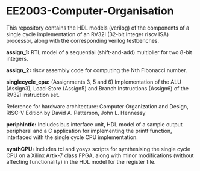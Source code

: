 # EE2003-Computer-Organisation

This repository contains the HDL models (verilog) of the components of a single cycle implementation of an RV32I (32-bit Integer riscv ISA) processor, along with the corresponding verilog testbenches. 

**assign_1:** RTL model of a sequential (shift-and-add) multiplier for two 8-bit integers.

**assign_2:** riscv assembly code for computing the Nth Fibonacci number. 

**singlecycle_cpu:** (Assignments 3, 5 and 6) Implementation of the ALU (Assign3), Load-Store (Assign5) and Branch Instructions (Assign6) of the RV32I instruction set. 

Reference for hardware architecture: Computer Organization and Design, RISC-V Edition by David A. Patterson, John L. Hennessy

**periphIntfc:** Includes bus interface unit, HDL model of a sample output peripheral and a C application for implementing the printf function, interfaced with the single cycle CPU implementation.

**synthCPU:** Includes tcl and yosys scripts for synthesising the single cycle CPU on a Xilinx Artix-7 class FPGA, along with minor modifications (without affecting functionality) in the HDL model for the register file.
